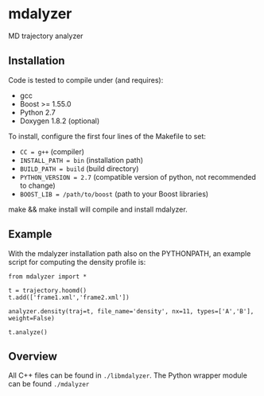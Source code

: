 mdalyzer
========

MD trajectory analyzer

## Installation
Code is tested to compile under (and requires):
* gcc
* Boost >= 1.55.0
* Python 2.7
* Doxygen 1.8.2 (optional)

To install, configure the first four lines of the Makefile to set:
* `CC = g++` (compiler)
* `INSTALL_PATH = bin` (installation path)
* `BUILD_PATH = build` (build directory)
* `PYTHON_VERSION = 2.7` (compatible version of python, not recommended to change)
* `BOOST_LIB = /path/to/boost` (path to your Boost libraries)

make && make install will compile and install mdalyzer.

## Example
With the mdalyzer installation path also on the PYTHONPATH, an example script for computing the density profile is:

	from mdalyzer import *

	t = trajectory.hoomd()
	t.add(['frame1.xml','frame2.xml'])

	analyzer.density(traj=t, file_name='density', nx=11, types=['A','B'], weight=False)

	t.analyze()

## Overview
All C++ files can be found in `./libmdalyzer`. The Python wrapper module can be found `./mdalyzer`
